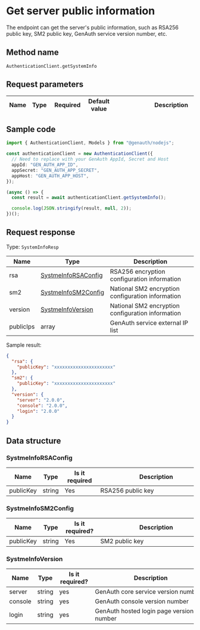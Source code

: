# Get server public information

<!--
Warning ⚠️:
Do not modify this document directly,
https://github.com/Authing/authing-docs-factory
Use this project to generate
-->

<LastUpdated />

The endpoint can get the server's public information, such as RSA256 public key, SM2 public key, GenAuth service version number, etc.

## Method name

`AuthenticationClient.getSystemInfo`

## Request parameters

| Name | Type | <div style="width:80px">Required</div> | Default value | <div style="width:300px">Description</div> | <div style="width:200px"></div>Sample value</div> |
| ---- | ---- | -------------------------------------- | ------------- | ------------------------------------------ | ------------------------------------------------- |

## Sample code

```ts
import { AuthenticationClient, Models } from "@genauth/nodejs";

const authenticationClient = new AuthenticationClient({
  // Need to replace with your GenAuth AppId, Secret and Host
  appId: "GEN_AUTH_APP_ID",
  appSecret: "GEN_AUTH_APP_SECRET",
  appHost: "GEN_AUTH_APP_HOST",
});

(async () => {
  const result = await authenticationClient.getSystemInfo();

  console.log(JSON.stringify(result, null, 2));
})();
```

## Request response

Type: `SystemInfoResp`

| Name      | Type                                                   | Description                                       |
| --------- | ------------------------------------------------------ | ------------------------------------------------- |
| rsa       | <a href="#SystmeInfoRSAConfig">SystmeInfoRSAConfig</a> | RSA256 encryption configuration information       |
| sm2       | <a href="#SystmeInfoSM2Config">SystmeInfoSM2Config</a> | National SM2 encryption configuration information |
| version   | <a href="#SystmeInfoVersion">SystmeInfoVersion</a>     | National SM2 encryption configuration information |
| publicIps | array                                                  | GenAuth service external IP list                  |

Sample result:

```json
{
  "rsa": {
    "publicKey": "xxxxxxxxxxxxxxxxxxxxxx"
  },
  "sm2": {
    "publicKey": "xxxxxxxxxxxxxxxxxxxxxx"
  },
  "version": {
    "server": "2.0.0",
    "console": "2.0.0",
    "login": "2.0.0"
  }
}
```

## Data structure

### <a id="SystmeInfoRSAConfig"></a> SystmeInfoRSAConfig

| Name      | Type   | <div style="width:80px">Is it required</div> | <div style="width:300px">Description</div> | <div style="width:200px">Sample value</div> |
| --------- | ------ | -------------------------------------------- | ------------------------------------------ | ------------------------------------------- |
| publicKey | string | Yes                                          | RSA256 public key                          | `xxxxxxxxxxxxxxxxxxxxxx`                    |

### <a id="SystmeInfoSM2Config"></a> SystmeInfoSM2Config

| Name      | Type   | <div style="width:80px">Is it required?</div> | <div style="width:300px">Description</div> | <div style="width:200px">Sample value</div> |
| --------- | ------ | --------------------------------------------- | ------------------------------------------ | ------------------------------------------- |
| publicKey | string | Yes                                           | SM2 public key                             | `xxxxxxxxxxxxxxxxxxxxxx`                    |

### <a id="SystmeInfoVersion"></a> SystmeInfoVersion

| Name    | Type   | <div style="width:80px">Is it required?</div> | <div style="width:300px">Description</div> | <div style="width:200px">Sample value</div> |
| ------- | ------ | --------------------------------------------- | ------------------------------------------ | ------------------------------------------- |
| server  | string | yes                                           | GenAuth core service version number        | `2.0.0`                                     |
| console | string | yes                                           | GenAuth console version number             | `2.0.0`                                     |
| login   | string | yes                                           | GenAuth hosted login page version number   | `2.0.0`                                     |
